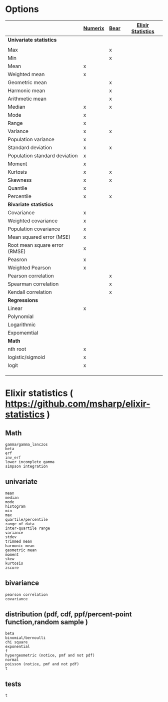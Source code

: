 # Options

|                                  | [Numerix](https://github.com/safwank/Numerix) | [Bear](https://github.com/folsom-project/bear)   | [Elixir Statistics](https://github.com/msharp/elixir-statistics) |
|----------------------------------|---------|--------|-------------------|
| **Univariate statistics**        |         |        |                   |
|                                  |         |        |                   |
| Max                              |         |  x     |                   |
| Min                              |         |  x     |                   |
| Mean                             |   x     |        |                   |
| Weighted mean                    |   x     |        |                   |
| Geometric mean                   |         |  x     |                   |
| Harmonic mean                    |         |  x     |                   |
| Arithmetic mean                  |         |  x     |                   |
| Median                           |   x     |  x     |                   |
| Mode                             |   x     |        |                   |
| Range                            |   x     |        |                   |
| Variance                         |   x     |  x     |                   | 
| Population variance              |   x     |        |                   | 
| Standard deviation               |   x     |  x     |                   |
| Population standard deviation    |   x     |        |                   |
| Moment                           |   x     |        |                   |
| Kurtosis                         |   x     |  x     |                   |
| Skewness                         |   x     |  x     |                   |
| Quantile                         |   x     |        |                   |
| Percentile                       |   x     |  x     |                   |
| **Bivariate statistics**         |         |        |                   |
| Covariance                       |   x     |        |                   |
| Weighted covariance              |   x     |        |                   |
| Population covariance            |   x     |        |                   |
| Mean squared error (MSE)         |   x     |        |                   |
| Root mean square error (RMSE)    |   x     |        |                   |
| Peasron                          |   x     |        |                   |
| Weighted Pearson                 |   x     |        |                   |
| Pearson correlation              |         |  x     |                   |
| Spearman correlation             |         |  x     |                   |
| Kendall correlation              |         |  x     |                   |
| **Regressions**                  |         |        |                   |
| Linear                           |   x     |        |                   |
| Polynomial                       |         |        |                   |
| Logarithmic                      |         |        |                   |
| Expomemtial                      |         |        |                   |
| **Math**                         |         |        |                   |
| nth root                         |   x     |        |                   |
| logistic/sigmoid                 |   x     |        |                   |
| logit                            |   x     |        |                   |
|                                  |         |        |                   |
|                                  |         |        |                   |
|                                  |         |        |                   |


# Elixir statistics ( https://github.com/msharp/elixir-statistics )

## Math
    gamma/gamma_lanczos
    beta
    erf
    inv_erf
    lower incomplete gamma
    simpson integration

## univariate
    mean
    median
    mode
    histogram
    min
    max
    quartile/percentile
    range of data
    inter-quartile range
    variance
    stdev
    trimmed mean
    harmonic mean
    geometric mean
    moment
    skew
    kurtosis
    zscore
    
## bivariance
    pearson correlation
    covariance

## distribution (pdf, cdf, ppf/percent-point function,random sample )
    beta
    binomial/bernoulli
    chi square
    exponential
    f
    hypergeometric (notice, pmf and not pdf)
    normal
    poisson (notice, pmf and not pdf)
    t

## tests
    t
